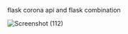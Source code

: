  flask corona api and flask combination
 
 ![Screenshot (112)](https://user-images.githubusercontent.com/84217740/120996213-da3e9d80-c7a5-11eb-99bd-bd8aa616e095.png)

